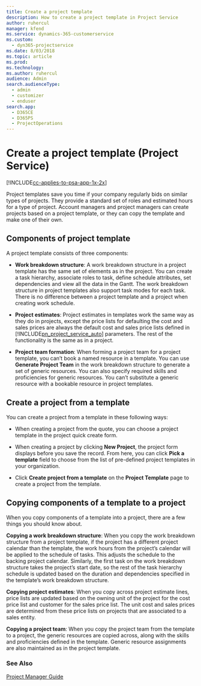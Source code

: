 ```yaml
---
title: Create a project template
description: How to create a project template in Project Service
author: ruhercul
manager: kfend
ms.service: dynamics-365-customerservice
ms.custom: 
  - dyn365-projectservice
ms.date: 8/03/2018
ms.topic: article
ms.prod: 
ms.technology: 
ms.author: ruhercul
audience: Admin
search.audienceType: 
  - admin
  - customizer
  - enduser
search.app: 
  - D365CE
  - D365PS
  - ProjectOperations
---
```

# Create a project template (Project Service)

[!INCLUDE[cc-applies-to-psa-app-1x-2x](../includes/cc-applies-to-psa-app-1x-2x.md)]

Project templates save you time if your company regularly bids on similar types of projects. They provide a standard set of roles and estimated hours for a type of project. Account managers and project managers can create projects based on a project template, or they can copy the template and make one of their own.  
  
## Components of project template
 A project template consists of three components:  
  
- **Work breakdown structure**: A work breakdown structure in a project template has the same set of elements as in the project. You can create a task hierarchy, associate roles to task, define schedule attributes, set dependencies and view all the data in the Gantt. The work breakdown structure in project templates also support task modes for each task. There is no difference between a project template and a project when creating work schedule.  
  
- **Project estimates**: Project estimates in templates work the same way as they do in projects, except the price lists for defaulting the cost and sales prices are always the default cost and sales price lists defined in [!INCLUDE[pn_project_service_auto](../includes/pn-project-service-auto.md)] parameters. The rest of the functionality is the same as in a project.  
  
- **Project team formation**: When forming a project team for a project template, you can’t book a named resource in a template. You can use **Generate Project Team** in the work breakdown structure to generate a set of generic resources. You can also specify required skills and proficiencies for generic resources. You can’t substitute a generic resource with a bookable resource in project templates.  
  
## Create a project from a template  
 You can create a project from a template in these following ways:  
  
-   When creating a project from the quote, you can choose a project template in the project quick create form.  
  
-   When creating a project by clicking **New Project**, the project form displays before you save the record. From here, you can click **Pick a template** field to choose from the list of pre-defined project templates in your organization.  
  
-   Click **Create project from a template** on the **Project Template** page to create a project from the template.  
  
## Copying components of a template to a project  
 When you copy components of a template into a project, there are a few things you should know about.  
  
 **Copying a work breakdown structure**: When you copy the work breakdown structure from a project template, if the project has a different project calendar than the template, the work hours from the project’s calendar will be applied to the schedule of tasks. This adjusts the schedule to the backing project calendar. Similarly, the first task on the work breakdown structure takes the project’s start date, so the rest of the task hierarchy schedule is updated based on the duration and dependencies specified in the template’s work breakdown structure.  
  
 **Copying project estimates**: When you copy across project estimate lines, price lists are updated based on the owning unit of the project for the cost price list and customer for the sales price list. The unit cost and sales prices are determined from these price lists on projects that are associated to a sales entity.  
  
 **Copying a project team**: When you copy the project team from the template to a project, the generic resources are copied across, along with the skills and proficiencies defined in the template. Generic resource assignments are also maintained as in the project template.  
  
### See Also  
 [Project Manager Guide](../psa/project-manager-guide.md)
